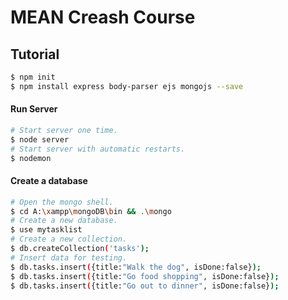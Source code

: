 # MEAN Creash Course

## Tutorial
``` bash
$ npm init
$ npm install express body-parser ejs mongojs --save
```

#### Run Server

``` bash
# Start server one time.
$ node server
# Start server with automatic restarts.
$ nodemon
```

#### Create a database
``` bash
# Open the mongo shell.
$ cd A:\xampp\mongoDB\bin && .\mongo
# Create a new database.
$ use mytasklist
# Create a new collection.
$ db.createCollection('tasks');
# Insert data for testing.
$ db.tasks.insert({title:"Walk the dog", isDone:false});
$ db.tasks.insert({title:"Go food shopping", isDone:false});
$ db.tasks.insert({title:"Go out to dinner", isDone:false});
```
